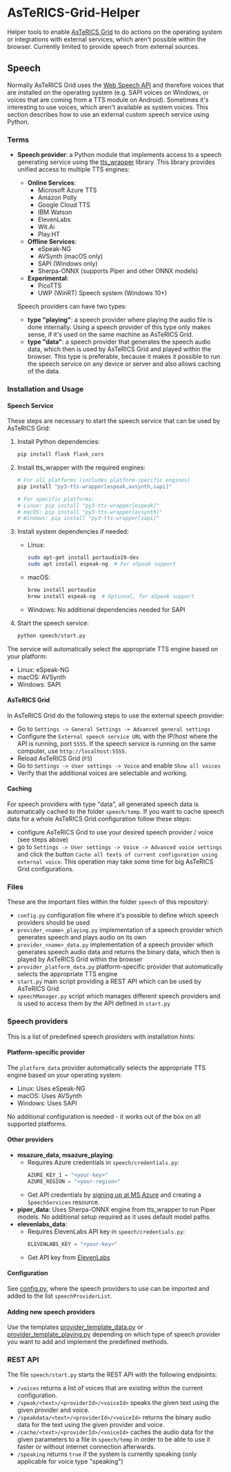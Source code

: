 # AsTeRICS-Grid-Helper
Helper tools to enable [AsTeRICS Grid](https://github.com/asterics/AsTeRICS-Grid) to do actions on the operating system or integrations with external services, which aren't possible within the browser. Currently limited to provide speech from external sources.

## Speech
Normally AsTeRICS Grid uses the [Web Speech API](https://developer.mozilla.org/en-US/docs/Web/API/Web_Speech_API) and therefore voices that are installed on the operating system (e.g. SAPI voices on Windows, or voices that are coming from a TTS module on Android). Sometimes it's interesting to use voices, which aren't available as system voices. This section describes how to use an external custom speech service using Python.

### Terms
* **Speech provider**: a Python module that implements access to a speech generating service using the [tts_wrapper](https://github.com/willwade/tts-wrapper) library. This library provides unified access to multiple TTS engines:
  * **Online Services**:
    * Microsoft Azure TTS
    * Amazon Polly
    * Google Cloud TTS
    * IBM Watson
    * ElevenLabs
    * Wit.Ai
    * Play.HT
  * **Offline Services**:
    * eSpeak-NG
    * AVSynth (macOS only)
    * SAPI (Windows only)
    * Sherpa-ONNX (supports Piper and other ONNX models)
  * **Experimental**:
    * PicoTTS
    * UWP (WinRT) Speech system (Windows 10+)

  Speech providers can have two types:
   * **type "playing"**: a speech provider where playing the audio file is done internally. Using a speech provider of this type only makes sense, if it's used on the same machine as AsTeRICS Grid.
   * **type "data"**: a speech provider that generates the speech audio data, which then is used by AsTeRICS Grid and played within the browser. This type is preferable, because it makes it possible to run the speech service on any device or server and also allows caching of the data.

### Installation and Usage
#### Speech Service
These steps are necessary to start the speech service that can be used by AsTeRICS Grid:

1. Install Python dependencies:
   ```bash
   pip install flask flask_cors
   ```

2. Install tts_wrapper with the required engines:
   ```bash
   # For all platforms (includes platform-specific engines)
   pip install "py3-tts-wrapper[espeak,avsynth,sapi]"
   
   # For specific platforms:
   # Linux: pip install "py3-tts-wrapper[espeak]"
   # macOS: pip install "py3-tts-wrapper[avsynth]"
   # Windows: pip install "py3-tts-wrapper[sapi]"
   ```

3. Install system dependencies if needed:
   * Linux: 
     ```bash
     sudo apt-get install portaudio19-dev
     sudo apt install espeak-ng  # For eSpeak support
     ```
   * macOS: 
     ```bash
     brew install portaudio
     brew install espeak-ng  # Optional, for eSpeak support
     ```
   * Windows: No additional dependencies needed for SAPI

4. Start the speech service:
   ```bash
   python speech/start.py
   ```

The service will automatically select the appropriate TTS engine based on your platform:
- Linux: eSpeak-NG
- macOS: AVSynth
- Windows: SAPI

#### AsTeRICS Grid
In AsTeRICS Grid do the following steps to use the external speech provider:
* Go to `Settings -> General Settings -> Advanced general settings`
* Configure the `External speech service URL` with the IP/host where the API is running, port `5555`. If the speech service is running on the same computer, use `http://localhost:5555`.
* Reload AsTeRICS Grid (`F5`)
* Go to `Settings -> User settings -> Voice` and enable `Show all voices`
* Verify that the additional voices are selectable and working.

#### Caching
For speech providers with type "data", all generated speech data is automatically cached to the folder `speech/temp`. If you want to cache speech data for a whole AsTeRICS Grid configuration follow these steps:
* configure AsTeRICS Grid to use your desired speech provider / voice (see steps above)
* go to `Settings -> User settings -> Voice -> Advanced voice settings` and click the button `Cache all texts of current configuration using external voice`. This operation may take some time for big AsTeRICS Grid configurations.

### Files
These are the important files within the folder `speech` of this repository:
* `config.py` configuration file where it's possible to define which speech providers should be used
* `provider_<name>_playing.py` implementation of a speech provider which generates speech and plays audio on its own
* `provider_<name>_data.py` implementation of a speech provider which generates speech audio data and returns the binary data, which then is played by AsTeRICS Grid within the browser
* `provider_platform_data.py` platform-specific provider that automatically selects the appropriate TTS engine
* `start.py` main script providing a REST API which can be used by AsTeRICS Grid
* `speechManager.py` script which manages different speech providers and is used to access them by the API defined in `start.py`

### Speech providers
This is a list of predefined speech providers with installation hints:

#### Platform-specific provider
The `platform_data` provider automatically selects the appropriate TTS engine based on your operating system:
* Linux: Uses eSpeak-NG
* macOS: Uses AVSynth
* Windows: Uses SAPI

No additional configuration is needed - it works out of the box on all supported platforms.

#### Other providers
* **msazure_data, msazure_playing**:
   * Requires Azure credentials in `speech/credentials.py`:
     ```python
     AZURE_KEY_1 = "<your-key>"
     AZURE_REGION = "<your-region>"
     ```
   * Get API credentials by [signing up at MS Azure](https://azure.microsoft.com/de-de/get-started/azure-portal) and creating a `SpeechServices` resource.
* **piper_data**: Uses Sherpa-ONNX engine from tts_wrapper to run Piper models. No additional setup required as it uses default model paths.
* **elevenlabs_data**: 
   * Requires ElevenLabs API key in `speech/credentials.py`:
     ```python
     ELEVENLABS_KEY = "<your-key>"
     ```
   * Get API key from [ElevenLabs](https://elevenlabs.io/docs/api-reference/text-to-speech#authentication)

#### Configuration
See [config.py](https://github.com/asterics/AsTeRICS-Grid-Helper/blob/main/speech/config.py), where the speech providers to use can be imported and added to the list `speechProviderList`.

#### Adding new speech providers
Use the templates [provider_template_data.py](https://github.com/asterics/AsTeRICS-Grid-Helper/blob/main/speech/provider_template_data.py) or [provider_template_playing.py](https://github.com/asterics/AsTeRICS-Grid-Helper/blob/main/speech/provider_template_playing.py) depending on which type of speech provider you want to add and implement the predefined methods.

### REST API
The file `speech/start.py` starts the REST API with the following endpoints:
* `/voices` returns a list of voices that are existing within the current configuration.
* `/speak/<text>/<providerId>/<voiceId>` speaks the given text using the given provider and voice.
* `/speakdata/<text>/<providerId>/<voiceId>` returns the binary audio data for the text using the given provider and voice.
* `/cache/<text>/<providerId>/<voiceId>` caches the audio data for the given parameters to a file in `speech/temp` in order to be able to use it faster or without internet connection afterwards.
* `/speaking` returns `true` if the system is currently speaking (only applicable for voice type "speaking")
